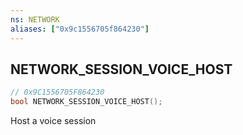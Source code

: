 ```yaml
---
ns: NETWORK
aliases: ["0x9c1556705f864230"]
---
```

## NETWORK_SESSION_VOICE_HOST

```c
// 0x9C1556705F864230
bool NETWORK_SESSION_VOICE_HOST();
```

Host a voice session

